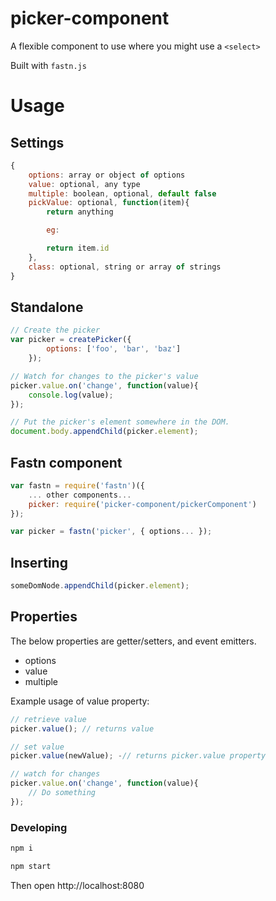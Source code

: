 # picker-component

A flexible component to use where you might use a `<select>`

Built with `fastn.js`

# Usage

## Settings

```js
{
    options: array or object of options
    value: optional, any type
    multiple: boolean, optional, default false
    pickValue: optional, function(item){
        return anything

        eg:

        return item.id
    },
    class: optional, string or array of strings
}
```

## Standalone

```js
// Create the picker
var picker = createPicker({
        options: ['foo', 'bar', 'baz']
    });

// Watch for changes to the picker's value
picker.value.on('change', function(value){
    console.log(value);
});

// Put the picker's element somewhere in the DOM.
document.body.appendChild(picker.element);
```

## Fastn component

```js
var fastn = require('fastn')({
    ... other components...
    picker: require('picker-component/pickerComponent')
});

var picker = fastn('picker', { options... });
```

## Inserting

```js
someDomNode.appendChild(picker.element);
```

## Properties

The below properties are getter/setters, and event emitters.

 - options
 - value
 - multiple

Example usage of value property:

```js
// retrieve value
picker.value(); // returns value

// set value
picker.value(newValue); -// returns picker.value property

// watch for changes
picker.value.on('change', function(value){
    // Do something
});
```

### Developing

```sh
npm i

npm start
```

Then open http://localhost:8080
